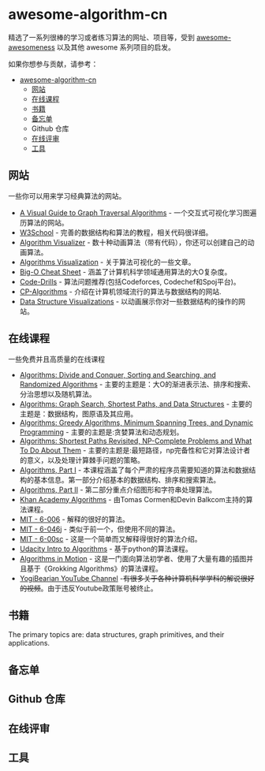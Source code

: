 # awesome-algorithm-cn

精选了一系列很棒的学习或者练习算法的网址、项目等，受到 [awesome-awesomeness](https://github.com/bayandin/awesome-awesomeness) 以及其他 awesome 系列项目的启发。

如果你想参与贡献，请参考：

- [awesome-algorithm-cn](#awesome-algorithm-cn)
  - [网站](#网站)
  - [在线课程](#在线课程)
  - [书籍](#书籍)
  - [备忘单](#备忘单)
  - Github 仓库
  - [在线评审](#在线评审)
  - [工具](#工具)

## 网站

一些你可以用来学习经典算法的网站。

* [A Visual Guide to Graph Traversal Algorithms](https://workshape.github.io/visual-graph-algorithms/) - 一个交互式可视化学习图遍历算法的网站。
* [W3School](https://www.w3schools.in/data-structures-tutorial/intro/) - 完善的数据结构和算法的教程，相关代码很详细。
* [Algorithm Visualizer](http://algo-visualizer.jasonpark.me/) - 数十种动画算法（带有代码），你还可以创建自己的动画算法。
* [Algorithms Visualization](http://bost.ocks.org/mike/algorithms/) - 关于算法可视化的一些文章。
* [Big-O Cheat Sheet](http://bigocheatsheet.com/) - 涵盖了计算机科学领域通用算法的大O复杂度。
* [Code-Drills](https://code-drills.com/tools/comparator) - 算法问题推荐(包括Codeforces, Codechef和Spoj平台)。
* [CP-Algorithms](https://cp-algorithms.com/) - 介绍在计算机领域流行的算法与数据结构的网站.
* [Data Structure Visualizations](http://www.cs.usfca.edu/~galles/visualization/Algorithms.html) - 以动画展示你对一些数据结构的操作的网站。

## 在线课程

一些免费并且高质量的在线课程

- [Algorithms: Divide and Conquer, Sorting and Searching, and Randomized Algorithms](https://www.coursera.org/learn/algorithms-divide-conquer) - 主要的主题是：大O的渐进表示法、排序和搜索、分治思想以及随机算法。
- [Algorithms: Graph Search, Shortest Paths, and Data Structures](https://www.coursera.org/learn/algorithms-graphs-data-structures) - 主要的主题是：数据结构，图原语及其应用。
- [Algorithms: Greedy Algorithms, Minimum Spanning Trees, and Dynamic Programming](https://www.coursera.org/learn/algorithms-greedy) - 主要的主题是:贪婪算法和动态规划。
- [Algorithms: Shortest Paths Revisited, NP-Complete Problems and What To Do About Them](https://www.coursera.org/learn/algorithms-npcomplete) - 主要的主题是:最短路径，np完备性和它对算法设计者的意义，以及处理计算棘手问题的策略。
- [Algorithms, Part I](https://www.coursera.org/learn/algorithms-part1/home/welcome) - 本课程涵盖了每个严肃的程序员需要知道的算法和数据结构的基本信息。第一部分介绍基本的数据结构、排序和搜索算法。
- [Algorithms, Part II](https://www.coursera.org/learn/algorithms-part2) - 第二部分重点介绍图形和字符串处理算法。
- [Khan Academy Algorithms](https://www.khanacademy.org/computing/computer-science/algorithms) - 由Tomas Cormen和Devin Balkcom主持的算法课程。
- [MIT - 6-006](http://ocw.mit.edu/courses/electrical-engineering-and-computer-science/6-006-introduction-to-algorithms-fall-2011/lecture-videos/) - 解释的很好的算法。
- [MIT - 6-046j](http://ocw.mit.edu/courses/electrical-engineering-and-computer-science/6-046j-introduction-to-algorithms-sma-5503-fall-2005/video-lectures/) - 类似于前一个，但使用不同的算法。
- [MIT - 6-00sc](http://ocw.mit.edu/courses/electrical-engineering-and-computer-science/6-00sc-introduction-to-computer-science-and-programming-spring-2011/index.htm) - 这是一个简单而又解释得很好的算法介绍。
- [Udacity Intro to Algorithms](https://www.udacity.com/course/intro-to-algorithms--cs215) - 基于python的算法课程。
- [Algorithms in Motion](https://www.manning.com/livevideo/algorithms-in-motion) - 这是一门面向算法初学者、使用了大量有趣的插图并且基于《Grokking Algorithms》的算法课程。
- [YogiBearian YouTube Channel](https://www.youtube.com/channel/UCv3Kd0guxD5KWQtP---9D6g) -~~有很多关于各种计算机科学学科的解说很好的视频~~。由于违反Youtube政策账号被终止。

## 书籍

The primary topics are: data structures, graph primitives, and their applications.

## 备忘单



## Github 仓库



## 在线评审



## 工具

